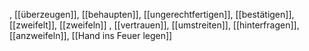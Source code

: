 , [[überzeugen]], [[behaupten]], [[ungerechtfertigen]], [[bestätigen]], [[zweifelt]], [[zweifeln]]
, [[vertrauen]], [[umstreiten]], [[hinterfragen]], [[anzweifeln]], [[Hand ins Feuer legen]]
